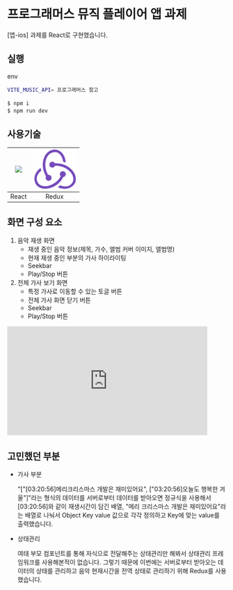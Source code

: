 # 프로그래머스 뮤직 플레이어 앱 과제

[앱-ios] 과제를 React로 구현했습니다.

## 실행

env

```bash
VITE_MUSIC_API= 프로그래머스 참고
```

```bash
$ npm i
$ npm run dev
```

## 사용기술

| <img width="100px" src="https://media.vlpt.us/post-images/chez_bono/ac8abaa0-3f83-11ea-86d2-c9f70b1fedfc/React.jslogo-512.png"> | <img width="100px" src="https://raw.githubusercontent.com/1ambda/1ambda.github.io/master/assets/images/redux/redux_logo.png?width=30%&height=30%"> |
| :-----------------------------------------------------------------------------------------------------------------------------: | :------------------------------------------------------------------------------------------------------------------------------------------------: |
|                                                              React                                                              |                                                                       Redux                                                                        |

## 화면 구성 요소

1. 음악 재생 화면
   - 재생 중인 음악 정보(제목, 가수, 앨범 커버 이미지, 앨범명)
   - 현재 재생 중인 부분의 가사 하이라이팅
   - Seekbar
   - Play/Stop 버튼
2. 전체 가사 보기 화면
   - 특정 가사로 이동할 수 있는 토글 버튼
   - 전체 가사 화면 닫기 버튼
   - Seekbar
   - Play/Stop 버튼

<iframe width="460" height="250" src="https://www.youtube.com/embed/9jqPagW8fR4" title="YouTube video player" frameborder="0" allow="accelerometer; autoplay; clipboard-write; encrypted-media; gyroscope; picture-in-picture" allowfullscreen></iframe>

## 고민했던 부분

- 가사 부분

  "["[03:20:56]메리크리스마스 개발은 재미있어요", ["03:20:56]오늘도 행복한 겨울&quot;]&quot;라는 형식의 데이터를 서버로부터 데이터를 받아오면 정규식을 사용해서 [03:20:56]와 같이 재생시간이 담긴 배열, &quot;메리 크리스마스 개발은 재미있어요&quot;라는 배열로 나눠서 Object Key value 값으로 각각 정의하고 Key에 맞는 value를 출력했습니다.

- 상태관리

  여태 부모 컴포넌트를 통해 자식으로 전달해주는 상태관리만 해봐서 상태관리 프레임워크를 사용해본적이 없습니다. 그렇기 때문에 이번에는 서버로부터 받아오는 데이터의 상태를 관리하고 음악 현재시간을 전역 상태로 관리하기 위해 Redux를 사용했습니다.
